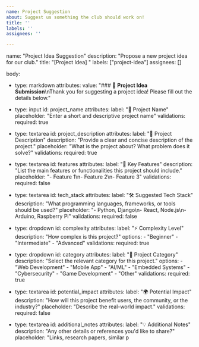 ```yaml
---
name: Project Suggestion
about: Suggest us something the club should work on!
title: ''
labels: ''
assignees: ''

---
```


name: "Project Idea Suggestion"
description: "Propose a new project idea for our club."
title: "[Project Idea] <Descriptive Title>"
labels: ["project-idea"]
assignees: []

body:
  - type: markdown
    attributes:
      value: "### 🚀 **Project Idea Submission**\nThank you for suggesting a project idea! Please fill out the details below."

  - type: input
    id: project_name
    attributes:
      label: "📌 Project Name"
      placeholder: "Enter a short and descriptive project name"
    validations:
      required: true

  - type: textarea
    id: project_description
    attributes:
      label: "📝 Project Description"
      description: "Provide a clear and concise description of the project."
      placeholder: "What is the project about? What problem does it solve?"
    validations:
      required: true

  - type: textarea
    id: features
    attributes:
      label: "🌟 Key Features"
      description: "List the main features or functionalities this project should include."
      placeholder: "- Feature 1\n- Feature 2\n- Feature 3"
    validations:
      required: false

  - type: textarea
    id: tech_stack
    attributes:
      label: "🛠️ Suggested Tech Stack"
      description: "What programming languages, frameworks, or tools should be used?"
      placeholder: "- Python, Django\n- React, Node.js\n- Arduino, Raspberry Pi"
    validations:
      required: false

  - type: dropdown
    id: complexity
    attributes:
      label: "⚡ Complexity Level"
      description: "How complex is this project?"
      options:
        - "Beginner"
        - "Intermediate"
        - "Advanced"
    validations:
      required: true

  - type: dropdown
    id: category
    attributes:
      label: "🎯 Project Category"
      description: "Select the relevant category for this project."
      options:
        - "Web Development"
        - "Mobile App"
        - "AI/ML"
        - "Embedded Systems"
        - "Cybersecurity"
        - "Game Development"
        - "Other"
    validations:
      required: true

  - type: textarea
    id: potential_impact
    attributes:
      label: "🌍 Potential Impact"
      description: "How will this project benefit users, the community, or the industry?"
      placeholder: "Describe the real-world impact."
    validations:
      required: false

  - type: textarea
    id: additional_notes
    attributes:
      label: "💡 Additional Notes"
      description: "Any other details or references you'd like to share?"
      placeholder: "Links, research papers, similar p
